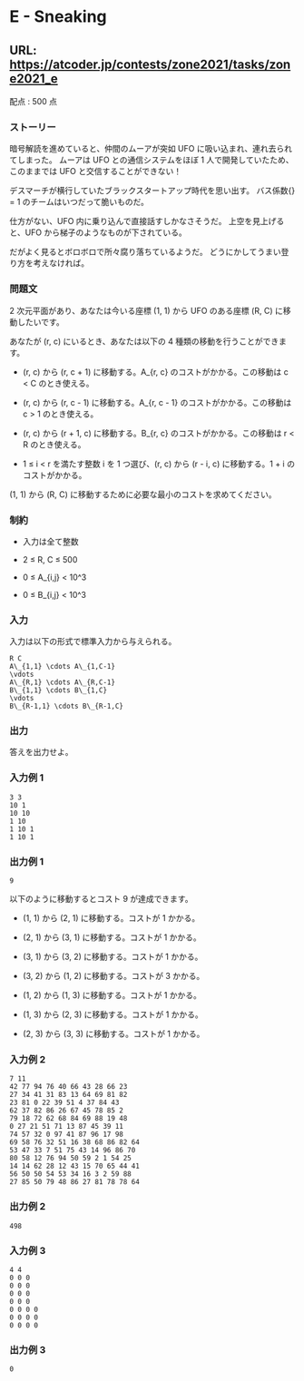 # E - Sneaking 
## URL: https://atcoder.jp/contests/zone2021/tasks/zone2021_e 

配点 : 500 点




### ストーリー

暗号解読を進めていると、仲間のムーアが突如 UFO に吸い込まれ、連れ去られてしまった。
ムーアは UFO との通信システムをほぼ 1 人で開発していたため、このままでは UFO と交信することができない！  

デスマーチが横行していたブラックスタートアップ時代を思い出す。
バス係数{} = 1 のチームはいつだって脆いものだ。  

仕方がない、UFO 内に乗り込んで直接話すしかなさそうだ。
上空を見上げると、UFO から梯子のようなものが下されている。  

だがよく見るとボロボロで所々腐り落ちているようだ。
どうにかしてうまい登り方を考えなければ。






### 問題文

2 次元平面があり、あなたは今いる座標 (1, 1) から UFO のある座標 (R, C) に移動したいです。  

あなたが (r, c) にいるとき、あなたは以下の 4 種類の移動を行うことができます。 




* (r, c) から (r, c + 1) に移動する。A\_{r, c} のコストがかかる。この移動は c < C のとき使える。

* (r, c) から (r, c - 1) に移動する。A\_{r, c - 1} のコストがかかる。この移動は c > 1 のとき使える。

* (r, c) から (r + 1, c) に移動する。B\_{r, c} のコストがかかる。この移動は r < R のとき使える。

* 1 ≤ i < r を満たす整数 i を 1 つ選び、(r, c) から (r - i, c) に移動する。1 + i のコストがかかる。



(1, 1) から (R, C) に移動するために必要な最小のコストを求めてください。






### 制約



* 入力は全て整数

* 2 ≤ R, C ≤ 500

* 0 ≤ A\_{i,j} < 10^3

* 0 ≤ B\_{i,j} < 10^3









### 入力

入力は以下の形式で標準入力から与えられる。



``` 
R C
A\_{1,1} \cdots A\_{1,C-1}
\vdots
A\_{R,1} \cdots A\_{R,C-1}
B\_{1,1} \cdots B\_{1,C}
\vdots
B\_{R-1,1} \cdots B\_{R-1,C}
``` 





### 出力

答えを出力せよ。








### 入力例 1


``` 
3 3
10 1
10 10
1 10
1 10 1
1 10 1
``` 





### 出力例 1


``` 
9
``` 

以下のように移動するとコスト 9 が達成できます。




* (1, 1) から (2, 1) に移動する。コストが 1 かかる。

* (2, 1) から (3, 1) に移動する。コストが 1 かかる。

* (3, 1) から (3, 2) に移動する。コストが 1 かかる。

* (3, 2) から (1, 2) に移動する。コストが 3 かかる。

* (1, 2) から (1, 3) に移動する。コストが 1 かかる。

* (1, 3) から (2, 3) に移動する。コストが 1 かかる。

* (2, 3) から (3, 3) に移動する。コストが 1 かかる。








### 入力例 2


``` 
7 11
42 77 94 76 40 66 43 28 66 23
27 34 41 31 83 13 64 69 81 82
23 81 0 22 39 51 4 37 84 43
62 37 82 86 26 67 45 78 85 2
79 18 72 62 68 84 69 88 19 48
0 27 21 51 71 13 87 45 39 11
74 57 32 0 97 41 87 96 17 98
69 58 76 32 51 16 38 68 86 82 64
53 47 33 7 51 75 43 14 96 86 70
80 58 12 76 94 50 59 2 1 54 25
14 14 62 28 12 43 15 70 65 44 41
56 50 50 54 53 34 16 3 2 59 88
27 85 50 79 48 86 27 81 78 78 64
``` 





### 出力例 2


``` 
498
``` 






### 入力例 3


``` 
4 4
0 0 0
0 0 0
0 0 0
0 0 0
0 0 0 0
0 0 0 0
0 0 0 0
``` 





### 出力例 3


``` 
0
```